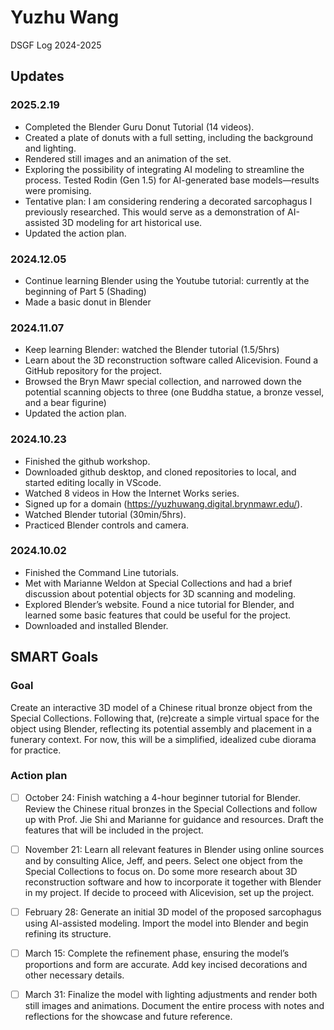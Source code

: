 # Yuzhu Wang

DSGF Log 2024-2025

## Updates

### 2025.2.19
- Completed the Blender Guru Donut Tutorial (14 videos).
- Created a plate of donuts with a full setting, including the background and lighting.
- Rendered still images and an animation of the set.
- Exploring the possibility of integrating AI modeling to streamline the process. Tested Rodin (Gen 1.5) for AI-generated base models—results were promising.
- Tentative plan: I am considering rendering a decorated sarcophagus I previously researched. This would serve as a demonstration of AI-assisted 3D modeling for art historical use.
- Updated the action plan.

### 2024.12.05
- Continue learning Blender using the Youtube tutorial: currently at the beginning of Part 5 (Shading)
- Made a basic donut in Blender

### 2024.11.07
- Keep learning Blender: watched the Blender tutorial (1.5/5hrs)
- Learn about the 3D reconstruction software called Alicevision. Found a GitHub repository for the project.
- Browsed the Bryn Mawr special collection, and narrowed down the potential scanning objects to three (one Buddha statue, a bronze vessel, and a bear figurine)
- Updated the action plan.

### 2024.10.23
- Finished the github workshop.
- Downloaded github desktop, and cloned repositories to local, and started editing locally in VScode.
- Watched 8 videos in How the Internet Works series.
- Signed up for a domain (https://yuzhuwang.digital.brynmawr.edu/).
- Watched Blender tutorial (30min/5hrs).
- Practiced Blender controls and camera.

### 2024.10.02 

- Finished the Command Line tutorials.
- Met with Marianne Weldon at Special Collections and had a brief discussion about potential objects for 3D scanning and modeling.
- Explored Blender’s website. Found a nice tutorial for Blender, and learned some basic features that could be useful for the project.
- Downloaded and installed Blender.

## SMART Goals

### Goal

Create an interactive 3D model of a Chinese ritual bronze object from the Special Collections. 
Following that, (re)create a simple virtual space for the object using Blender, reflecting its potential assembly and placement in a funerary context. 
For now, this will be a simplified, idealized cube diorama for practice.

### Action plan

- [ ] October 24: Finish watching a 4-hour beginner tutorial for Blender. 
Review the Chinese ritual bronzes in the Special Collections and follow up with Prof. Jie Shi and Marianne for guidance and resources. 
Draft the features that will be included in the project.

- [ ] November 21: Learn all relevant features in Blender using online sources and by consulting Alice, Jeff, and peers.
Select one object from the Special Collections to focus on. 
Do some more research about 3D reconstruction software and how to incorporate it together with Blender in my project.
If decide to proceed with Alicevision, set up the project.

- [ ] February 28: Generate an initial 3D model of the proposed sarcophagus using AI-assisted modeling. Import the model into Blender and begin refining its structure.

- [ ] March 15: Complete the refinement phase, ensuring the model’s proportions and form are accurate. Add key incised decorations and other necessary details.

- [ ] March 31: Finalize the model with lighting adjustments and render both still images and animations. Document the entire process with notes and reflections for the showcase and future reference.

